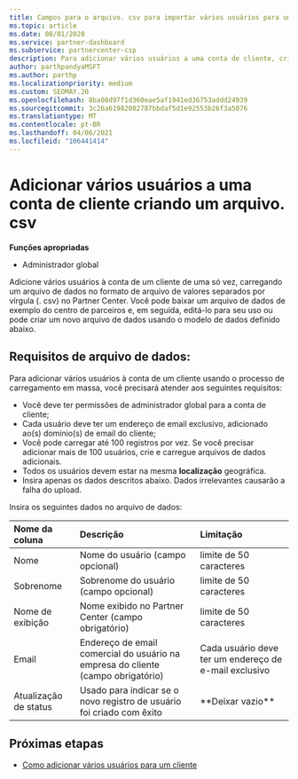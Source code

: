 ```yaml
---
title: Campos para o arquivo. csv para importar vários usuários para uma conta de cliente
ms.topic: article
ms.date: 08/01/2020
ms.service: partner-dashboard
ms.subservice: partnercenter-csp
description: Para adicionar vários usuários a uma conta de cliente, crie um arquivo de valores separados por vírgulas (. csv) com os campos apropriados.
author: parthpandyaMSFT
ms.author: parthp
ms.localizationpriority: medium
ms.custom: SEOMAY.20
ms.openlocfilehash: 8ba08d97f1d360eae5af1941ed36753addd24939
ms.sourcegitcommit: 3c26a61982082787bbdaf5d1e92553b26f3a5076
ms.translationtype: MT
ms.contentlocale: pt-BR
ms.lasthandoff: 04/06/2021
ms.locfileid: "106441414"
---
```

# <a name="add-multiple-users-to-a-customer-account-by-creating-a-csv-file"></a>Adicionar vários usuários a uma conta de cliente criando um arquivo. csv

**Funções apropriadas**

- Administrador global

Adicione vários usuários à conta de um cliente de uma só vez, carregando um arquivo de dados no formato de arquivo de valores separados por vírgula (. csv) no Partner Center. Você pode baixar um arquivo de dados de exemplo do centro de parceiros e, em seguida, editá-lo para seu uso ou pode criar um novo arquivo de dados usando o modelo de dados definido abaixo.

## <a name="data-file-requirements"></a><a href="" id="creatingtheimportcsvfile"></a>Requisitos de arquivo de dados:

Para adicionar vários usuários à conta de um cliente usando o processo de carregamento em massa, você precisará atender aos seguintes requisitos:

- Você deve ter permissões de administrador global para a conta de cliente;
- Cada usuário deve ter um endereço de email exclusivo, adicionado ao(s) domínio(s) de email do cliente;
- Você pode carregar até 100 registros por vez. Se você precisar adicionar mais de 100 usuários, crie e carregue arquivos de dados adicionais.
- Todos os usuários devem estar na mesma **localização** geográfica.
- Insira apenas os dados descritos abaixo. Dados irrelevantes causarão a falha do upload.

Insira os seguintes dados no arquivo de dados:

| **Nome da coluna** | **Descrição**  | **Limitação**  |
|:-------- |:------  |:----- |
| Nome  | Nome do usuário (campo opcional)  | limite de 50 caracteres  |
| Sobrenome  | Sobrenome do usuário (campo opcional)  | limite de 50 caracteres  |
| Nome de exibição    | Nome exibido no Partner Center (campo obrigatório)                            | limite de 50 caracteres                         |
| Email   | Endereço de email comercial do usuário na empresa do cliente (campo obrigatório)           | Cada usuário deve ter um endereço de e-mail exclusivo |
| Atualização de status   | Usado para indicar se o novo registro de usuário foi criado com êxito | \*\*Deixar vazio\*\*                        |

## <a name="next-steps"></a>Próximas etapas

- [Como adicionar vários usuários para um cliente](adding-multiple-users-to-a-customer-account.md)